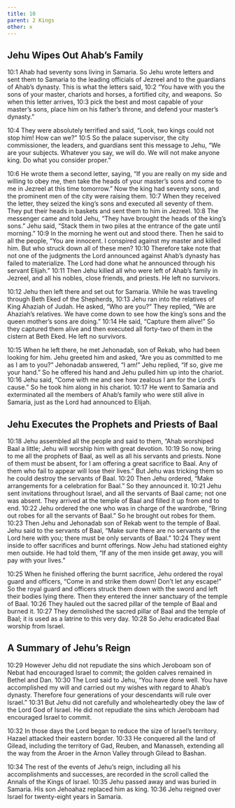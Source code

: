 ```yaml
---
title: 10
parent: 2 Kings
other: x
---
```


## Jehu Wipes Out Ahab’s Family

<a name="10:1">10:1</a> Ahab had seventy sons living in Samaria. So Jehu wrote letters and sent them to Samaria to the leading officials of Jezreel and to the guardians of Ahab’s dynasty. This is what the letters said, <a name="10:2">10:2</a> “You have with you the sons of your master, chariots and horses, a fortified city, and weapons. So when this letter arrives, <a name="10:3">10:3</a> pick the best and most capable of your master’s sons, place him on his father’s throne, and defend your master’s dynasty.”

<a name="10:4">10:4</a> They were absolutely terrified and said, “Look, two kings could not stop him! How can we?” <a name="10:5">10:5</a> So the palace supervisor, the city commissioner, the leaders, and guardians sent this message to Jehu, “We are your subjects. Whatever you say, we will do. We will not make anyone king. Do what you consider proper.”

<a name="10:6">10:6</a> He wrote them a second letter, saying, “If you are really on my side and willing to obey me, then take the heads of your master’s sons and come to me in Jezreel at this time tomorrow.” Now the king had seventy sons, and the prominent men of the city were raising them. <a name="10:7">10:7</a> When they received the letter, they seized the king’s sons and executed all seventy of them. They put their heads in baskets and sent them to him in Jezreel. <a name="10:8">10:8</a> The messenger came and told Jehu, “They have brought the heads of the king’s sons.” Jehu said, “Stack them in two piles at the entrance of the gate until morning.” <a name="10:9">10:9</a> In the morning he went out and stood there. Then he said to all the people, “You are innocent. I conspired against my master and killed him. But who struck down all of these men? <a name="10:10">10:10</a> Therefore take note that not one of the judgments the Lord announced against Ahab’s dynasty has failed to materialize. The Lord had done what he announced through his servant Elijah.” <a name="10:11">10:11</a> Then Jehu killed all who were left of Ahab’s family in Jezreel, and all his nobles, close friends, and priests. He left no survivors.

<a name="10:12">10:12</a> Jehu then left there and set out for Samaria. While he was traveling through Beth Eked of the Shepherds, <a name="10:13">10:13</a> Jehu ran into the relatives of King Ahaziah of Judah. He asked, “Who are you?” They replied, “We are Ahaziah’s relatives. We have come down to see how the king’s sons and the queen mother’s sons are doing.” <a name="10:14">10:14</a> He said, “Capture them alive!” So they captured them alive and then executed all forty-two of them in the cistern at Beth Eked. He left no survivors.

<a name="10:15">10:15</a> When he left there, he met Jehonadab, son of Rekab, who had been looking for him. Jehu greeted him and asked, “Are you as committed to me as I am to you?” Jehonadab answered, “I am!” Jehu replied, “If so, give me your hand.” So he offered his hand and Jehu pulled him up into the chariot. <a name="10:16">10:16</a> Jehu said, “Come with me and see how zealous I am for the Lord’s cause.” So he took him along in his chariot. <a name="10:17">10:17</a> He went to Samaria and exterminated all the members of Ahab’s family who were still alive in Samaria, just as the Lord had announced to Elijah.

## Jehu Executes the Prophets and Priests of Baal

<a name="10:18">10:18</a> Jehu assembled all the people and said to them, “Ahab worshiped Baal a little; Jehu will worship him with great devotion. <a name="10:19">10:19</a> So now, bring to me all the prophets of Baal, as well as all his servants and priests. None of them must be absent, for I am offering a great sacrifice to Baal. Any of them who fail to appear will lose their lives.” But Jehu was tricking them so he could destroy the servants of Baal. <a name="10:20">10:20</a> Then Jehu ordered, “Make arrangements for a celebration for Baal.” So they announced it. <a name="10:21">10:21</a> Jehu sent invitations throughout Israel, and all the servants of Baal came; not one was absent. They arrived at the temple of Baal and filled it up from end to end. <a name="10:22">10:22</a> Jehu ordered the one who was in charge of the wardrobe, “Bring out robes for all the servants of Baal.” So he brought out robes for them. <a name="10:23">10:23</a> Then Jehu and Jehonadab son of Rekab went to the temple of Baal. Jehu said to the servants of Baal, “Make sure there are no servants of the Lord here with you; there must be only servants of Baal.” <a name="10:24">10:24</a> They went inside to offer sacrifices and burnt offerings. Now Jehu had stationed eighty men outside. He had told them, “If any of the men inside get away, you will pay with your lives.”

<a name="10:25">10:25</a> When he finished offering the burnt sacrifice, Jehu ordered the royal guard and officers, “Come in and strike them down! Don’t let any escape!” So the royal guard and officers struck them down with the sword and left their bodies lying there. Then they entered the inner sanctuary of the temple of Baal. <a name="10:26">10:26</a> They hauled out the sacred pillar of the temple of Baal and burned it. <a name="10:27">10:27</a> They demolished the sacred pillar of Baal and the temple of Baal; it is used as a latrine to this very day. <a name="10:28">10:28</a> So Jehu eradicated Baal worship from Israel.

## A Summary of Jehu’s Reign

<a name="10:29">10:29</a> However Jehu did not repudiate the sins which Jeroboam son of Nebat had encouraged Israel to commit; the golden calves remained in Bethel and Dan. <a name="10:30">10:30</a> The Lord said to Jehu, “You have done well. You have accomplished my will and carried out my wishes with regard to Ahab’s dynasty. Therefore four generations of your descendants will rule over Israel.” <a name="10:31">10:31</a> But Jehu did not carefully and wholeheartedly obey the law of the Lord God of Israel. He did not repudiate the sins which Jeroboam had encouraged Israel to commit.

<a name="10:32">10:32</a> In those days the Lord began to reduce the size of Israel’s territory. Hazael attacked their eastern border. <a name="10:33">10:33</a> He conquered all the land of Gilead, including the territory of Gad, Reuben, and Manasseh, extending all the way from the Aroer in the Arnon Valley through Gilead to Bashan.

<a name="10:34">10:34</a> The rest of the events of Jehu’s reign, including all his accomplishments and successes, are recorded in the scroll called the Annals of the Kings of Israel. <a name="10:35">10:35</a> Jehu passed away and was buried in Samaria. His son Jehoahaz replaced him as king. <a name="10:36">10:36</a> Jehu reigned over Israel for twenty-eight years in Samaria.
